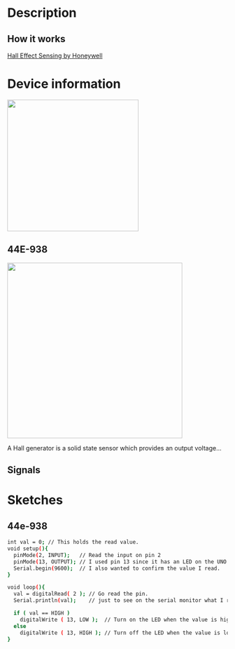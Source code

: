 # Description



## How it works
[Hall Effect Sensing by Honeywell](http://wikipedia.com)

# Device information
<img style="width:300px;" src="../img/gionji/m4_cookbook/44e938_02.jpg">


## 44E-938

<img style="width:400px;" src="../img/gionji/m4_cookbook/44e938.jpg">

A Hall generator is a solid state sensor which provides an output voltage...

## Signals


# Sketches

## 44e-938

``` bash
int val = 0; // This holds the read value.
void setup(){
  pinMode(2, INPUT);   // Read the input on pin 2
  pinMode(13, OUTPUT); // I used pin 13 since it has an LED on the UNO built-in.
  Serial.begin(9600);  // I also wanted to confirm the value I read.
}

void loop(){
  val = digitalRead( 2 ); // Go read the pin.
  Serial.println(val);    // just to see on the serial monitor what I read.

  if ( val == HIGH )
    digitalWrite ( 13, LOW );  // Turn on the LED when the value is high.
  else
    digitalWrite ( 13, HIGH ); // Turn off the LED when the value is low.
}
```



